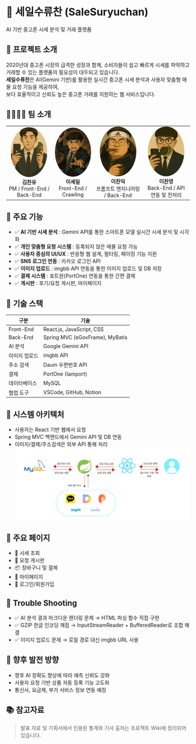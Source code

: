 # 📱 세일수류찬 (SaleSuryuchan)
AI 기반 중고폰 시세 분석 및 거래 플랫폼

## 📌 프로젝트 소개
2020년대 중고폰 시장의 급격한 성장과 함께, 소비자들이 쉽고 빠르게 시세를 파악하고 거래할 수 있는 플랫폼의 필요성이 대두되고 있습니다.  
**세일수류찬**은 AI(Gemini 기반)를 활용한 실시간 중고폰 시세 분석과 사용자 맞춤형 매물 요청 기능을 제공하여,  
보다 효율적이고 신뢰도 높은 중고폰 거래를 지원하는 웹 서비스입니다.

## 👨‍👩‍👧‍👦 팀 소개
<table>
  <tr>
    <td align="center">
      <img src="./assets/KimChanYu.png" width="100" alt="김찬유" /><br/>
      <b>김찬유</b><br/>
      PM / Front-End / Back-End
    </td>
    <td align="center">
      <img src="./assets/LeeSeil.png" width="100" alt="이세일" /><br/>
      <b>이세일</b><br/>
      Front-End / Crawling
    </td>
    <td align="center">
      <img src="./assets/LeeChanik.png" width="100" alt="이찬익" /><br/>
      <b>이찬익</b><br/>
      프롬프트 엔지니어링 / Back-End
    </td>
    <td align="center">
      <img src="./assets/LeeChanyoung.png" width="100" alt="이찬영" /><br/>
      <b>이찬영</b><br/>
      Back-End / API 연동 및 전처리
    </td>
  </tr>
</table>

## 🔧 주요 기능
- ✅ **AI 기반 시세 분석** : Gemini API를 통한 스마트폰 모델 실시간 시세 분석 및 시각화
- ✅ **개인 맞춤형 요청 시스템** : 등록되지 않은 매물 요청 가능
- ✅ **사용자 중심의 UI/UX** : 반응형 웹 설계, 필터링, 페이징 기능 지원
- ✅ **SNS 로그인 연동** : 카카오 로그인 API
- ✅ **이미지 업로드** : imgbb API 연동을 통한 이미지 업로드 및 DB 저장
- ✅ **결제 시스템** : 포트원(PortOne) 연동을 통한 간편 결제
- ✅ **게시판** : 후기/요청 게시판, 마이페이지

## 🧪 기술 스택
| 구분 | 기술 |
|------|------|
| Front-End | React.js, JavaScript, CSS |
| Back-End | Spring MVC (eGovFrame), MyBatis |
| AI 분석 | Google Gemini API |
| 이미지 업로드 | imgbb API |
| 주소 검색 | Daum 우편번호 API |
| 결제 | PortOne (Iamport) |
| 데이터베이스 | MySQL |
| 협업 도구 | VSCode, GitHub, Notion |

## 🔄 시스템 아키텍처
- 사용자는 React 기반 웹에서 요청
- Spring MVC 백엔드에서 Gemini API 및 DB 연동
- 이미지/결제/주소검색은 외부 API 통해 처리
![시스템 아키텍처](./assets/시스템아키텍쳐.png)

## 🧩 주요 페이지
- 📱 시세 조회
- 📝 요청 게시판
- 📦 장바구니 및 결제
- 🧾 마이페이지
- 🔐 로그인/회원가입

## 🧠 Trouble Shooting
- ✅ AI 분석 결과 마크다운 렌더링 문제 → HTML 파싱 함수 직접 구현
- ✅ GZIP 한글 인코딩 깨짐 → InputStreamReader + BufferedReader로 조합 해결
- ✅ 이미지 업로드 문제 → 로컬 경로 대신 imgbb URL 사용

## 🌱 향후 발전 방향
- 향후 AI 정확도 향상에 따라 예측 신뢰도 강화
- 사용자 요청 기반 상품 자동 등록 기능 고도화
- 통신사, 요금제, 부가 서비스 정보 연동 예정

## 📚 참고자료
> 발표 자료 및 기획서에서 인용된 통계와 기사 출처는 프로젝트 Wiki에 정리되어 있습니다.

